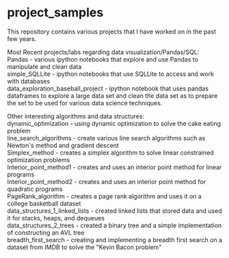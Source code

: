 # project_samples
This repository contains various projects that I have worked on in the past few years. 

Most Recent projects/labs regarding data visualization/Pandas/SQL: <br/>
Pandas - various ipython notebooks that explore and use Pandas to manipulate and clean data <br/>
simple_SQLLite - ipython notebooks that use SQLLite to access and work with databases <br/>
data_exploration_baseball_project - ipython notebook that uses pandas dataframes to explore a large data set and clean the data set as to prepare the set to be used for various data science techniques. 

Other interesting algorithms and data structures: <br/>
dynamic_optimization - using dynamic optimization to solve the cake eating problem <br/>
line_search_algorithms - create various line search algorithms such as Newton's method and gradient descent <br/>
Simplex_method - creates a simplex algorithm to solve linear constrained optimization problems <br/>
Interior_point_method1 - creates and uses an interior point method for linear programs <br/>
Interior_point_method2 - creates and uses an interior point method for quadratic programs <br/>
PageRank_algorithm - creates a page rank algorithm and uses it on a college basketball dataset <br/>
data_structures_1_linked_lists - created linked lists that stored data and used it for stacks, heaps, and dequeues <br/>
data_structures_2_trees - created a binary tree and a simple implementation of constructing an AVL tree <br/>
breadth_first_search - creating and implementing a breadth first search on a dataset from IMDB to solve the "Kevin Bacon problem" <br/>
